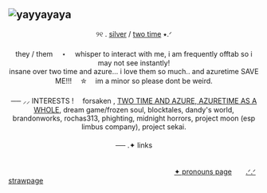 
## ![yayyayaya](https://github.com/user-attachments/assets/e8b2f165-e47c-49fd-8354-6f1e04950576)



<div align="center">
୨୧ . <ins>silver</ins> / <ins>two time</ins> ⭑.ᐟ
</div>
　
<div align="center">
they / them　 ⋆ 　whisper to interact with me, i am frequently offtab so i may not see instantly!
</div>
<div align="center">
insane over two time and azure... i love them so much.. and azuretime SAVE ME!!!　 ✮　 im a minor so please dont be weird.
</div>　
 　 
<div align="center">
── ⸝⸝ INTERESTS !　 forsaken , <ins>TWO TIME AND AZURE, AZURETIME AS A WHOLE</ins>, dream game/frozen soul, blocktales, dandy's world, brandonworks, rochas313, phighting, midnight horrors, project moon (esp limbus company), project sekai. 
</div>
　
<div align="center">
── .✦ links
</div>
　

 　  　  　  　  　  　  　  　  　  　 　  　 　  　  　  　  　   　　[✦ pronouns page](https://en.pronouns.page/@azuretiime)　　[.ᐟ.ᐟ strawpage](https://azuretimee.straw.page)
